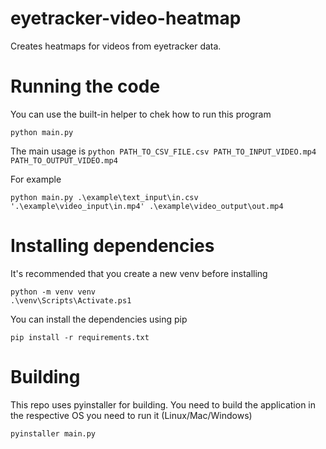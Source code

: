 # eyetracker-video-heatmap
Creates heatmaps for videos from eyetracker data.

# Running the code 
You can use the built-in helper to chek how to run this program
```
python main.py
```
The main usage is ```python PATH_TO_CSV_FILE.csv PATH_TO_INPUT_VIDEO.mp4 PATH_TO_OUTPUT_VIDEO.mp4```

For example
```
python main.py .\example\text_input\in.csv '.\example\video_input\in.mp4' .\example\video_output\out.mp4
```

# Installing dependencies
It's recommended that you create a new venv before installing
```
python -m venv venv
.\venv\Scripts\Activate.ps1
```

You can install the dependencies using pip
```
pip install -r requirements.txt
```

# Building
This repo uses pyinstaller for building. You need to build the application in the respective OS you need to run it (Linux/Mac/Windows)
```
pyinstaller main.py
```
